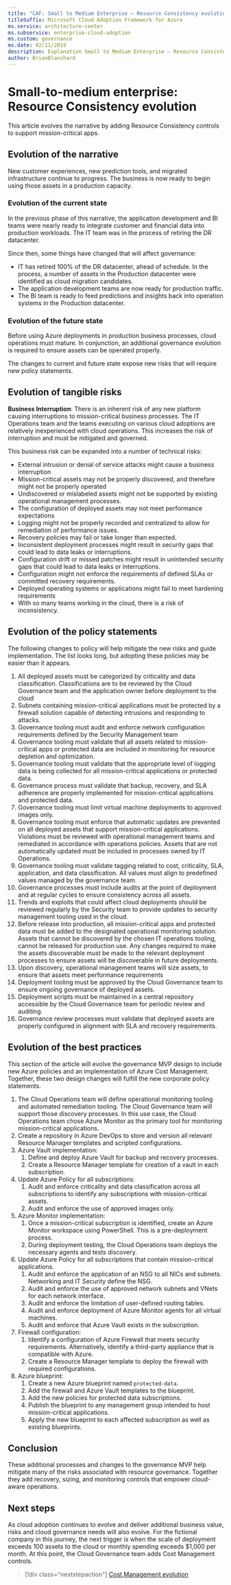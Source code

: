 ```yaml
---
title: "CAF: Small to Medium Enterprise – Resource Consistency evolution "
titleSuffix: Microsoft Cloud Adoption Framework for Azure
ms.service: architecture-center
ms.subservice: enterprise-cloud-adoption
ms.custom: governance
ms.date: 02/11/2019
description: Explanation Small to Medium Enterprise – Resource Consistency evolution
author: BrianBlanchard
---
```


# Small-to-medium enterprise: Resource Consistency evolution

This article evolves the narrative by adding Resource Consistency controls to support mission-critical apps.

## Evolution of the narrative

New customer experiences, new prediction tools, and migrated infrastructure continue to progress. The business is now ready to begin using those assets in a production capacity.

### Evolution of the current state

In the previous phase of this narrative, the application development and BI teams were nearly ready to integrate customer and financial data into production workloads. The IT team was in the process of retiring the DR datacenter.

Since then, some things have changed that will affect governance:

- IT has retired 100% of the DR datacenter, ahead of schedule. In the process, a number of assets in the Production datacenter were identified as cloud migration candidates.
- The application development teams are now ready for production traffic.
- The BI team is ready to feed predictions and insights back into operation systems in the Production datacenter.

### Evolution of the future state

Before using Azure deployments in production business processes, cloud operations must mature. In conjunction, an additional governance evolution is required to ensure assets can be operated properly.

The changes to current and future state expose new risks that will require new policy statements.

## Evolution of tangible risks

**Business Interruption**: There is an inherent risk of any new platform causing interruptions to mission-critical business processes. The IT Operations team and the teams executing on various cloud adoptions are relatively inexperienced with cloud operations. This increases the risk of interruption and must be mitigated and governed.

This business risk can be expanded into a number of technical risks:

- External intrusion or denial of service attacks might cause a business interruption
- Mission-critical assets may not be properly discovered, and therefore might not be properly operated
- Undiscovered or mislabeled assets might not be supported by existing operational management processes.
- The configuration of deployed assets may not meet performance expectations
- Logging might not be properly recorded and centralized to allow for remediation of performance issues.
- Recovery policies may fail or take longer than expected.
- Inconsistent deployment processes might result in security gaps that could lead to data leaks or interruptions.
- Configuration drift or missed patches might result in unintended security gaps that could lead to data leaks or interruptions.
- Configuration might not enforce the requirements of defined SLAs or committed recovery requirements.
- Deployed operating systems or applications might fail to meet hardening requirements
- With so many teams working in the cloud, there is a risk of inconsistency.

## Evolution of the policy statements

The following changes to policy will help mitigate the new risks and guide implementation. The list looks long, but adopting these policies may be easier than it appears.

1. All deployed assets must be categorized by criticality and data classification. Classifications are to be reviewed by the Cloud Governance team and the application owner before deployment to the cloud
2. Subnets containing mission-critical applications must be protected by a firewall solution capable of detecting intrusions and responding to attacks.
3. Governance tooling must audit and enforce network configuration requirements defined by the Security Management team
4. Governance tooling must validate that all assets related to mission-critical apps or protected data are included in monitoring for resource depletion and optimization.
5. Governance tooling must validate that the appropriate level of logging data is being collected for all mission-critical applications or protected data.
6. Governance process must validate that backup, recovery, and SLA adherence are properly implemented for mission-critical applications and protected data.
7. Governance tooling must limit virtual machine deployments to approved images only.
8. Governance tooling must enforce that automatic updates are prevented on all deployed assets that support mission-critical applications. Violations must be reviewed with operational management teams and remediated in accordance with operations policies. Assets that are not automatically updated must be included in processes owned by IT Operations.
9. Governance tooling must validate tagging related to cost, criticality, SLA, application, and data classification. All values must align to predefined values managed by the governance team.
10. Governance processes must include audits at the point of deployment and at regular cycles to ensure consistency across all assets.
11. Trends and exploits that could affect cloud deployments should be reviewed regularly by the Security team to provide updates to security management tooling used in the cloud.
12. Before release into production, all mission-critical apps and protected data must be added to the designated operational monitoring solution. Assets that cannot be discovered by the chosen IT operations tooling, cannot be released for production use. Any changes required to make the assets discoverable must be made to the relevant deployment processes to ensure assets will be discoverable in future deployments.
13. Upon discovery, operational management teams will size assets, to ensure that assets meet performance requirements
14. Deployment tooling must be approved by the Cloud Governance team to ensure ongoing governance of deployed assets.
15. Deployment scripts must be maintained in a central repository accessible by the Cloud Governance team for periodic review and auditing.
16. Governance review processes must validate that deployed assets are properly configured in alignment with SLA and recovery requirements.

## Evolution of the best practices

This section of the article will evolve the governance MVP design to include new Azure policies and an implementation of Azure Cost Management. Together, these two design changes will fulfill the new corporate policy statements.

1. The Cloud Operations team will define operational monitoring tooling and automated remediation tooling. The Cloud Governance team will support those discovery processes. In this use case, the Cloud Operations team chose Azure Monitor as the primary tool for monitoring mission-critical applications.
2. Create a repository in Azure DevOps to store and version all relevant Resource Manager templates and scripted configurations.
3. Azure Vault implementation:
    1. Define and deploy Azure Vault for backup and recovery processes.
    2. Create a Resource Manager template for creation of a vault in each subscription.
4. Update Azure Policy for all subscriptions:
    1. Audit and enforce criticality and data classification across all subscriptions to identify any subscriptions with mission-critical assets.
    2. Audit and enforce the use of approved images only.
5. Azure Monitor implementation:
    1. Once a mission-critical subscription is identified, create an Azure Monitor workspace using PowerShell. This is a pre-deployment process.
    2. During deployment testing, the Cloud Operations team deploys the necessary agents and tests discovery.
6. Update Azure Policy for all subscriptions that contain mission-critical applications.
    1. Audit and enforce the application of an NSG to all NICs and subnets. Networking and IT Security define the NSG.
    2. Audit and enforce the use of approved network subnets and VNets for each network interface.
    3. Audit and enforce the limitation of user-defined routing tables.
    4. Audit and enforce deployment of Azure Monitor agents for all virtual machines.
    5. Audit and enforce that Azure Vault exists in the subscription.
7. Firewall configuration:
    1. Identify a configuration of Azure Firewall that meets security requirements. Alternatively, identify a third-party appliance that is compatible with Azure.
    2. Create a Resource Manager template to deploy the firewall with required configurations.
8. Azure blueprint:
    1. Create a new Azure blueprint named `protected-data`.
    2. Add the firewall and Azure Vault templates to the blueprint.
    3. Add the new policies for protected data subscriptions.
    4. Publish the blueprint to any management group intended to host mission-critical applications.
    5. Apply the new blueprint to each affected subscription as well as existing blueprints.

## Conclusion

These additional processes and changes to the governance MVP help mitigate many of the risks associated with resource governance. Together they add recovery, sizing, and monitoring controls that empower cloud-aware operations.

## Next steps

As cloud adoption continues to evolve and deliver additional business value, risks and cloud governance needs will also evolve. For the fictional company in this journey, the next trigger is when the scale of deployment exceeds 100 assets to the cloud or monthly spending exceeds $1,000 per month. At this point, the Cloud Governance team adds Cost Management controls.

> [!div class="nextstepaction"]
> [Cost Management evolution](./cost-management-evolution.md)